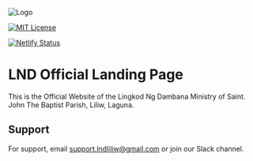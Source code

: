 
![Logo](https://res.cloudinary.com/da3b5g9ad/image/upload/v1736769403/lndliliw-assets/qg4zr218gngbcy5tisaz.png)


[![MIT License](https://img.shields.io/badge/License-MIT-green.svg)](https://choosealicense.com/licenses/mit/)

[![Netlify Status](https://api.netlify.com/api/v1/badges/35dcf854-13b4-4b68-a4ce-4fde06df5f74/deploy-status)](https://app.netlify.com/sites/lndliliw/deploys)



# LND Official Landing Page

This is the Official Website of the Lingkod Ng Dambana Ministry of Saint. John The Baptist Parish, Liliw, Laguna.




## Support

For support, email support.lndliliw@gmail.com or join our Slack channel.

